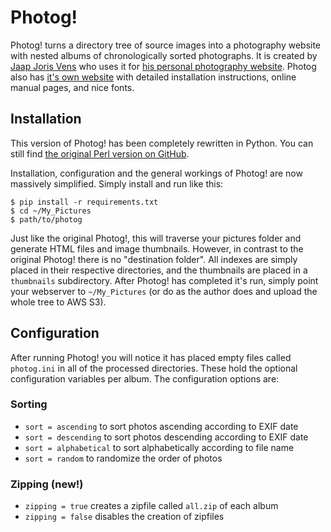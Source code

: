Photog!
=======

Photog! turns a directory tree of source images into a photography
website with nested albums of chronologically sorted photographs. It
is created by [Jaap Joris Vens][1] who uses it for
[his personal photography website][2]. Photog also has
[it's own website][3] with detailed installation instructions, online
manual pages, and nice fonts.

[1]: http://rtts.eu/about/
[2]: http://www.superformosa.nl/
[3]: http://photog.created.today/

Installation
------------

This version of Photog! has been completely rewritten in Python.
You can still find [the original Perl version on GitHub][4].

[4]: https://github.com/rtts/photog

Installation, configuration and the general workings of Photog! are
now massively simplified. Simply install and run like this:

    $ pip install -r requirements.txt
    $ cd ~/My_Pictures
    $ path/to/photog

Just like the original Photog!, this will traverse your pictures
folder and generate HTML files and image thumbnails. However, in
contrast to the original Photog! there is no "destination folder".
All indexes are simply placed in their respective directories, and the
thumbnails are placed in a `thumbnails` subdirectory. After Photog!
has completed it's run, simply point your webserver to `~/My_Pictures`
(or do as the author does and upload the whole tree to AWS S3).

Configuration
-------------

After running Photog! you will notice it has placed empty files called
`photog.ini` in all of the processed directories. These hold the
optional configuration variables per album. The configuration options
are:

### Sorting
- `sort = ascending` to sort photos ascending according to EXIF date
- `sort = descending` to sort photos descending according to EXIF date
- `sort = alphabetical` to sort alphabetically according to file name
- `sort = random` to randomize the order of photos

### Zipping (new!)
- `zipping = true` creates a zipfile called `all.zip` of each album
- `zipping = false` disables the creation of zipfiles
